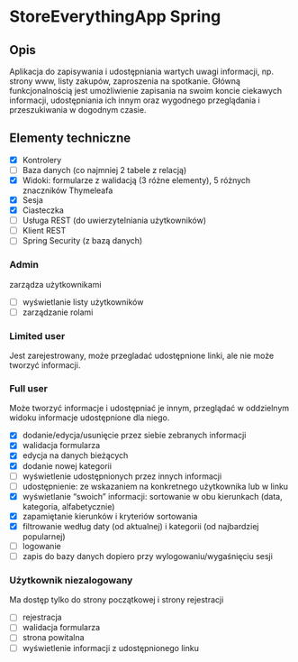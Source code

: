 # StoreEverythingApp Spring

## Opis
Aplikacja do zapisywania i udostępniania wartych uwagi
informacji, np. strony www, listy zakupów, zaproszenia
na spotkanie.
Główną funkcjonalnością jest umożliwienie zapisania na
swoim koncie ciekawych informacji, udostępniania ich
innym oraz wygodnego przeglądania i przeszukiwania w
dogodnym czasie.
## Elementy techniczne
- [x] Kontrolery
- [ ] Baza danych (co najmniej 2 tabele z relacją)
- [x] Widoki: formularze z walidacją (3 różne elementy), 5 różnych znaczników Thymeleafa
- [x] Sesja
- [x] Ciasteczka
- [ ] Usługa REST (do uwierzytelniania użytkowników)
- [ ] Klient REST
- [ ] Spring Security (z bazą danych)

### Admin
zarządza użytkownikami
- [ ] wyświetlanie listy użytkowników
- [ ] zarządzanie rolami
### Limited user
Jest zarejestrowany, może przegladać udostępnione linki, ale nie może tworzyć informacji.
### Full user
Może tworzyć informacje i udostępniać je innym, przeglądać w oddzielnym widoku informacje udostępnione dla niego.
- [x] dodanie/edycja/usunięcie przez siebie zebranych informacji
- [x] walidacja formularza
- [x] edycja na danych bieżących
- [x] dodanie nowej kategorii
- [ ] wyświetlenie udostępnionych przez innych informacji
- [ ] udostępnienie: ze wskazaniem na konkretnego użytkownika lub w linku
- [x] wyświetlanie “swoich” informacji: sortowanie w obu kierunkach (data, kategoria, alfabetycznie)
- [x] zapamiętanie kierunków i kryteriów sortowania
- [x] filtrowanie według daty (od aktualnej) i kategorii (od najbardziej popularnej)
- [ ] logowanie
- [ ] zapis do bazy danych dopiero przy wylogowaniu/wygaśnięciu sesji
### Użytkownik niezalogowany
Ma dostęp tylko do strony początkowej i strony rejestracji
- [ ] rejestracja
- [ ] walidacja formularza
- [ ] strona powitalna
- [ ] wyświetlenie informacji z udostępnionego linku
